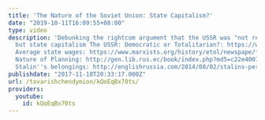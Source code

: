 ```yaml
---
title: 'The Nature of the Soviet Union: State Capitalism?'
date: "2019-10-11T16:09:55+08:00"
type: video
description: 'Debunking the rightcom argument that the USSR was "not real socialism"
  but state capitalism The USSR: Democratic or Totalitarian?: https://www.youtube.com/watch?v=Okz2YMW1AwY
  Average state wages: https://www.marxists.org/history/etol/newspape/fi/vol06/no06/soviet.htm
  Nature of Planning: http://gen.lib.rus.ec/book/index.php?md5=c22e40075143d321a449a15690f82720
  Stalin''s belongings: http://englishrussia.com/2014/08/02/stalins-personal-belongings/'
publishdate: "2017-11-18T20:33:17.000Z"
url: /tovarishchendymion/kQoEqBx70ts/
providers:
  youtube:
    id: kQoEqBx70ts
---
```

